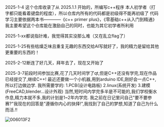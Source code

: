 2025-1-4 这个仓库收录了从 2025.1.1 开始的，所编写c++程序
	本人初学者（打字都只能看着键盘的程度），所以仓库内所有的代码都是初级得不能再初级了
	代码学习主要依据两本书————《c++ primer plus》，《零基础c++从入门到精通》
	我主要希望这个仓库能在激励自己的同时，也能为其它初学者所利用
 
2025-1-xx都说指针难，我觉得其实没那么难（又在乱立flag了）

2025-1-25有些枯燥乏味且重复无趣的东西交给AI写就好了，我的精力是留给其他更重要的东西的！

2025-2-12断连了好几天，拜年去了，现在又开始了

2025-3-7前段时间参加比赛,花了几天时间学了qt,但是C++还没有学完,现在作品已经提交了,继续C++!
	最近还要做一个小机器,用到arduino IDE,刚好会一点C++,所以打边做边学.
 	我所需要学的:
  		1.PCB(设计电路板)
    		2.linux(系统开发)
      		3.建模(FreeCAD,blender...设计外观)
	当然,短时间内学完多半是不可能的,我们学校衡水作息,精力本就不多,我的计划是1~2年内学完.
 	我之前在日记里问自己"要不要参赛?"我现在的回答是"遵循你内心的抉择!",我找到了自己的梦想,知道了自己为什么而活.!!
  
  ![006013F2](https://github.com/user-attachments/assets/6d25fd57-c0a9-444a-ad1a-9e0c4ddd0097)


